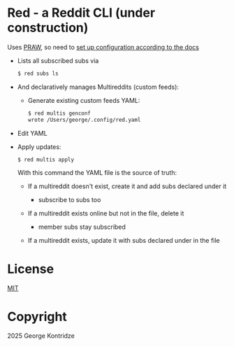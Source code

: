 # Red - a Reddit CLI (under construction)

Uses [PRAW](https://praw.readthedocs.io/en/stable/index.html), so need to [set up configuration according to the docs](https://praw.readthedocs.io/en/stable/getting_started/configuration.html)

- Lists all subscribed subs via

  ```bash
  $ red subs ls
  ```

- And declaratively manages Multireddits (custom feeds):

  - Generate existing custom feeds YAML:
    ```bash
    $ red multis genconf
    wrote /Users/george/.config/red.yaml
    ```

- Edit YAML

- Apply updates:

  ```bash
  $ red multis apply
  ```

  With this command the YAML file is the source of truth:

  - If a multireddit doesn't exist, create it and add subs declared under it

    - subscribe to subs too

  - If a multireddit exists online but not in the file, delete it

    - member subs stay subscribed

  - If a multireddit exists, update it with subs declared under in the file

# License

[MIT](LICENSE)

# Copyright

2025 George Kontridze
